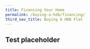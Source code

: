 ```yaml
---
title: Financing Your Home
permalink: /buying-a-hdb/financing/
third_nav_title: Buying A HDB Flat
---
```


## Test placeholder
